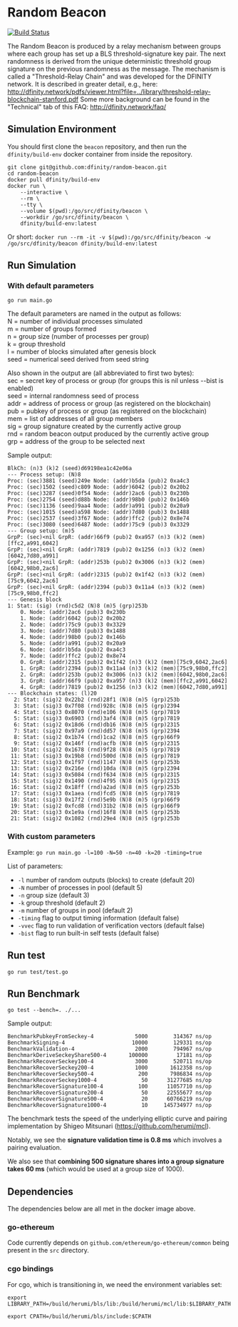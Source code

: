 # Random Beacon
[![Build Status](https://dfinity.build/job/beacon/badge/icon)](https://dfinity.build/job/beacon)

The Random Beacon is produced by a relay mechanism between groups where each group has set up a BLS threshold-signature key pair. The next randomness is derived from the unique deterministic threshold group signature on the previous randomness as the message. The mechanism is called a "Threshold-Relay Chain" and was developed for the DFINITY network. It is described in greater detail, e.g., here: http://dfinity.network/pdfs/viewer.html?file=../library/threshold-relay-blockchain-stanford.pdf
Some more background can be found in the "Technical" tab of this FAQ: http://dfinity.network/faq/

## Simulation Environment
You should first clone the `beacon` repository, and then run the `dfinity/build-env` docker container from inside the repository.
```
git clone git@github.com:dfinity/random-beacon.git
cd random-beacon
docker pull dfinity/build-env
docker run \
	--interactive \
	--rm \
	--tty \
	--volume $(pwd):/go/src/dfinity/beacon \
	--workdir /go/src/dfinity/beacon \
	dfinity/build-env:latest
```
Or short: `docker run --rm -it -v $(pwd):/go/src/dfinity/beacon -w /go/src/dfinity/beacon dfinity/build-env:latest`

## Run Simulation
### With default parameters

`go run main.go`

The default parameters are named in the output as follows:  
N = number of individual processes simulated  
m = number of groups formed  
n = group size (number of processes per group)  
k = group threshold  
l = number of blocks simulated after genesis block  
seed = numerical seed derived from seed string  

Also shown in the output are (all abbreviated to first two bytes):  
sec = secret key of process or group (for groups this is nil unless --bist is enabled)  
seed = internal randomness seed of process  
addr = address of process or group (as registered on the blockchain)  
pub = pubkey of process or group (as registered on the blockchain)  
mem = list of addresses of all group members  
sig = group signature created by the currently active group  
rnd = random beacon output produced by the currently active group  
grp = address of the group to be selected next  

Sample output:
```
BlkCh: (n)3 (k)2 (seed)d69198ea1c42e06a
--- Process setup: (N)8
Proc: (sec)3881 (seed)249e Node: (addr)b5da (pub)2 0xa4c3
Proc: (sec)1502 (seed)c809 Node: (addr)6042 (pub)2 0x20b2
Proc: (sec)3287 (seed)0f54 Node: (addr)2ac6 (pub)3 0x230b
Proc: (sec)2754 (seed)d88b Node: (addr)98b0 (pub)2 0x146b
Proc: (sec)1136 (seed)9aa4 Node: (addr)a991 (pub)2 0x20a9
Proc: (sec)1015 (seed)a598 Node: (addr)7d80 (pub)3 0x1488
Proc: (sec)2537 (seed)3f67 Node: (addr)ffc2 (pub)2 0x8e74
Proc: (sec)3080 (seed)6487 Node: (addr)75c9 (pub)3 0x3329
--- Group setup: (m)5
GrpP: (sec)<nil GrpR: (addr)66f9 (pub)2 0xa957 (n)3 (k)2 (mem)[ffc2,a991,6042]
GrpP: (sec)<nil GrpR: (addr)7819 (pub)2 0x1256 (n)3 (k)2 (mem)[6042,7d80,a991]
GrpP: (sec)<nil GrpR: (addr)253b (pub)2 0x3006 (n)3 (k)2 (mem)[6042,98b0,2ac6]
GrpP: (sec)<nil GrpR: (addr)2315 (pub)2 0x1f42 (n)3 (k)2 (mem)[75c9,6042,2ac6]
GrpP: (sec)<nil GrpR: (addr)2394 (pub)3 0x11a4 (n)3 (k)2 (mem)[75c9,98b0,ffc2]
--- Genesis block
1: Stat: (sig) (rnd)c5d2 (N)8 (m)5 (grp)253b
    0. Node: (addr)2ac6 (pub)3 0x230b
    1. Node: (addr)6042 (pub)2 0x20b2
    2. Node: (addr)75c9 (pub)3 0x3329
    3. Node: (addr)7d80 (pub)3 0x1488
    4. Node: (addr)98b0 (pub)2 0x146b
    5. Node: (addr)a991 (pub)2 0x20a9
    6. Node: (addr)b5da (pub)2 0xa4c3
    7. Node: (addr)ffc2 (pub)2 0x8e74
    0. GrpR: (addr)2315 (pub)2 0x1f42 (n)3 (k)2 (mem)[75c9,6042,2ac6]
    1. GrpR: (addr)2394 (pub)3 0x11a4 (n)3 (k)2 (mem)[75c9,98b0,ffc2]
    2. GrpR: (addr)253b (pub)2 0x3006 (n)3 (k)2 (mem)[6042,98b0,2ac6]
    3. GrpR: (addr)66f9 (pub)2 0xa957 (n)3 (k)2 (mem)[ffc2,a991,6042]
    4. GrpR: (addr)7819 (pub)2 0x1256 (n)3 (k)2 (mem)[6042,7d80,a991]
--- Blockchain states: (l)20
  2: Stat: (sig)2 0x22b2 (rnd)28f1 (N)8 (m)5 (grp)253b
  3: Stat: (sig)3 0x7f08 (rnd)928c (N)8 (m)5 (grp)2394
  4: Stat: (sig)3 0x8070 (rnd)e106 (N)8 (m)5 (grp)7819
  5: Stat: (sig)3 0x6903 (rnd)3af4 (N)8 (m)5 (grp)7819
  6: Stat: (sig)2 0x18d6 (rnd)db16 (N)8 (m)5 (grp)2315
  7: Stat: (sig)2 0x97a9 (rnd)dd57 (N)8 (m)5 (grp)2394
  8: Stat: (sig)2 0x1b74 (rnd)1ca2 (N)8 (m)5 (grp)66f9
  9: Stat: (sig)2 0x146f (rnd)acfb (N)8 (m)5 (grp)2315
 10: Stat: (sig)2 0x1678 (rnd)9f28 (N)8 (m)5 (grp)7819
 11: Stat: (sig)3 0x19b8 (rnd)500d (N)8 (m)5 (grp)7819
 12: Stat: (sig)3 0x1f97 (rnd)1147 (N)8 (m)5 (grp)253b
 13: Stat: (sig)2 0x216e (rnd)10da (N)8 (m)5 (grp)2394
 14: Stat: (sig)3 0x5084 (rnd)f634 (N)8 (m)5 (grp)2315
 15: Stat: (sig)2 0x1490 (rnd)4f95 (N)8 (m)5 (grp)2315
 16: Stat: (sig)2 0x18ff (rnd)a2ad (N)8 (m)5 (grp)253b
 17: Stat: (sig)3 0x1aea (rnd)fcd5 (N)8 (m)5 (grp)7819
 18: Stat: (sig)3 0x17f2 (rnd)5e9b (N)8 (m)5 (grp)66f9
 19: Stat: (sig)2 0xfcd8 (rnd)31b2 (N)8 (m)5 (grp)66f9
 20: Stat: (sig)3 0x1e9a (rnd)16f8 (N)8 (m)5 (grp)253b
 21: Stat: (sig)2 0x1082 (rnd)29e4 (N)8 (m)5 (grp)253b
 ```

### With custom parameters
Example:
`go run main.go -l=100 -N=50 -n=40 -k=20 -timing=true`

List of parameters:

* `-l` number of random outputs (blocks) to create (default 20)
* `-N` number of processes in pool (default 5)
* `-n` group size (default 3)
* `-k` group threshold (default 2)
* `-m` number of groups in pool (default 2)
* `-timing` flag to output timing information (default false)
* `-vvec` flag to run validation of verification vectors (default false)
* `-bist` flag to run built-in self tests (default false)

## Run test

`go run test/test.go`
 
## Run Benchmark

`go test --bench=. ./...`

Sample output:
```
BenchmarkPubkeyFromSeckey-4       	    5000	    314367 ns/op
BenchmarkSigning-4                	   10000	    129331 ns/op
BenchmarkValidation-4             	    2000	    794967 ns/op
BenchmarkDeriveSeckeyShare500-4   	  100000	     17181 ns/op
BenchmarkRecoverSeckey100-4       	    3000	    520711 ns/op
BenchmarkRecoverSeckey200-4       	    1000	   1612358 ns/op
BenchmarkRecoverSeckey500-4       	     200	   7986834 ns/op
BenchmarkRecoverSeckey1000-4      	      50	  31277685 ns/op
BenchmarkRecoverSignature100-4    	     100	  11057710 ns/op
BenchmarkRecoverSignature200-4    	      50	  22555677 ns/op
BenchmarkRecoverSignature500-4    	      20	  60766219 ns/op
BenchmarkRecoverSignature1000-4   	      10	 145734977 ns/op
```

The benchmark tests the speed of the underlying elliptic curve and pairing implementation by Shigeo Mitsunari (https://github.com/herumi/mcl).

Notably, we see the __signature validation time is 0.8 ms__ which involves a pairing evaluation.

We also see that __combining 500 signature shares into a group signature takes 60 ms__ (which would be used at a group size of 1000).

## Dependencies

The dependencies below are all met in the docker image above.

### go-ethereum

Code currently depends on `github.com/ethereum/go-ethereum/common` being present in the `src` directory.

### cgo bindings

For cgo, which is transitioning in, we need the environment variables set:

`export LIBRARY_PATH=/build/herumi/bls/lib:/build/herumi/mcl/lib:$LIBRARY_PATH`

`export CPATH=/build/herumi/bls/include:$CPATH`
